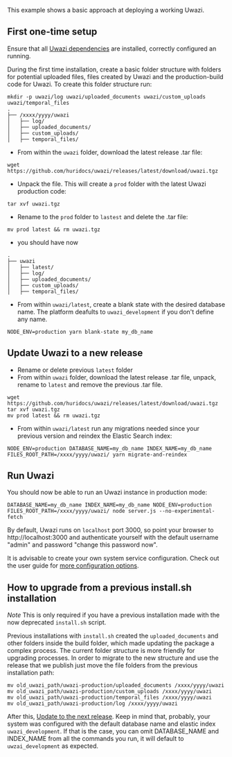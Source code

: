 This example shows a basic approach at deploying a working Uwazi.

## First one-time setup

Ensure that all [Uwazi dependencies](https://github.com/huridocs/uwazi#dependencies) are installed, correctly configured an running.

During the first time installation, create a basic folder structure with folders for potential uploaded files, files created by Uwazi and the production-build code for Uwazi.
To create this folder structure run:

```
mkdir -p uwazi/log uwazi/uploaded_documents uwazi/custom_uploads uwazi/temporal_files
.
├── /xxxx/yyyy/uwazi
│   ├── log/
│   ├── uploaded_documents/
│   ├── custom_uploads/
│   ├── temporal_files/
```

- From within the `uwazi` folder, download the latest release .tar file:

`wget https://github.com/huridocs/uwazi/releases/latest/download/uwazi.tgz`

- Unpack the file. This will create a `prod` folder with the latest Uwazi production code:

`tar xvf uwazi.tgz`

- Rename to the `prod` folder to `lastest` and delete the .tar file:

`mv prod latest && rm uwazi.tgz`

- you should have now

```
.
├── uwazi
│   ├── latest/
│   ├── log/
│   ├── uploaded_documents/
│   ├── custom_uploads/
│   ├── temporal_files/
```

- From within `uwazi/latest`, create a blank state with the desired database name. The platform deafults to `uwazi_development` if you don't define any name.

`NODE_ENV=production yarn blank-state my_db_name`

## Update Uwazi to a new release

- Rename or delete previous `latest` folder
- From within `uwazi` folder, download the latest release .tar file, unpack, rename to `latest` and remove the previous .tar file.

```
wget https://github.com/huridocs/uwazi/releases/latest/download/uwazi.tgz
tar xvf uwazi.tgz
mv prod latest && rm uwazi.tgz
```

- From within `uwazi/latest` run any migrations needed since your previous version and reindex the Elastic Search index:

`NODE_ENV=production DATABASE_NAME=my_db_name INDEX_NAME=my_db_name FILES_ROOT_PATH=/xxxx/yyyy/uwazi/ yarn migrate-and-reindex`

## Run Uwazi

You should now be able to run an Uwazi instance in production mode:

`DATABASE_NAME=my_db_name INDEX_NAME=my_db_name NODE_ENV=production FILES_ROOT_PATH=/xxxx/yyyy/uwazi/ node server.js --no-experimental-fetch`

By default, Uwazi runs on `localhost` port 3000, so point your browser to http://localhost:3000 and authenticate yourself with the default username "admin" and password "change this password now".

It is advisable to create your own system service configuration. Check out the user guide for [more configuration options](https://github.com/huridocs/uwazi/wiki/Install-Uwazi-on-your-server).

## How to upgrade from a previous install.sh installation

_Note_ This is only required if you have a previous installation made with the now deprecated `install.sh` script.

Previous installations with `install.sh` created the `uploaded_documents` and other folders inside the build folder, which made updating the package a complex process. The current folder structure is more friendly for upgrading processes. In order to migrate to the new structure and use the release that we publish just move the file folders from the previous installation path:

```
mv old_uwazi_path/uwazi-production/uploaded_documents /xxxx/yyyy/uwazi
mv old_uwazi_path/uwazi-production/custom_uploads /xxxx/yyyy/uwazi
mv old_uwazi_path/uwazi-production/temporal_files /xxxx/yyyy/uwazi
mv old_uwazi_path/uwazi-production/log /xxxx/yyyy/uwazi
```

After this, [Update to the next release](#update-uwazi-to-a-new-release). Keep in mind that, probably, your system was configured with the default database name and elastic index `uwazi_development`. If that is the case, you can omit DATABASE_NAME and INDEX_NAME from all the commands you run, it will default to `uwzai_development` as expected.
